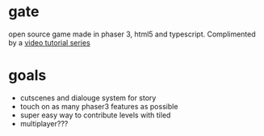 # gate
open source game made in phaser 3, html5 and typescript.
Complimented by a [video tutorial series](https://www.youtube.com/watch?v=OS7neDUUhPE)

# goals
* cutscenes and dialouge system for story
* touch on as many phaser3 features as possible
* super easy way to contribute levels with tiled
* multiplayer???
